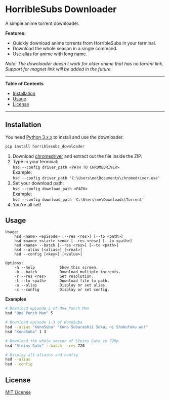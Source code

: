 # HorribleSubs Downloader

A simple anime torrent downloader.

**Features:**
* Quickly download anime torrents from HorribleSubs in your terminal.
* Download the whole season in a single command.
* Use alias for anime with long name.

*Note: The downloader doesn't work for older anime that has no torrent link. Support for magnet link will be added in the future.*

***

**Table of Contents**
* [Installation](#installation)
* [Usage](#usage)
* [License](#license)

***

## Installation

You need [Python 3.x.x](https://www.python.org/downloads/) to install and use the downloader.

```bash
pip install horriblesubs_downloader
```

1. Download [chromedriver](http://chromedriver.chromium.org/downloads) and extract out the file inside the ZIP.
1. Type in your terminal:<br>
  `hsd --config driver_path <PATH TO CHROMEDRIVER>`<br>
  Example:<br>
  `hsd --config driver_path 'C:\Users\me\Documents\chromedriver.exe'`<br>
1. Set your download path:<br>
  `hsd --config download_path <PATH>`<br>
  Example:<br>
  `hsd --config download_path 'C:\Users\me\Downloads\Torrent'`<br>
1. You're all set!

## Usage

```
Usage:
    hsd <name> <episode> [--res <res>] [--to <path>]
    hsd <name> <start> <end> [--res <res>] [--to <path>]
    hsd <name> --batch [--res <res>] [--to <path>]
    hsd --alias [<alias>] [<real>]
    hsd --config [<key>] [<value>]

Options:
    -h --help           Show this screen.
    -b --batch          Download multiple torrents.
    -r --res <res>      Set resolution.
    -t --to <path>      Download file to path.
    -a --alias          Display or set alias.
    -c --config         Display or set config.
```

**Examples**
```bash
# Download episode 5 of One Punch Man
hsd "One Punch Man" 5

# Download episode 1-3 of KonoSuba
hsd --alias "KonoSuba" "Kono Subarashii Sekai ni Shukufuku wo!"
hsd "KonoSuba" 1 3

# Download the whole season of Steins Gate in 720p
hsd "Steins Gate" --batch --res 720

# Display all aliases and config
hsd --alias
hsd --config
```

## License

[MIT License](https://github.com/nadyafebi/horriblesubs_downloader/blob/master/LICENSE)
